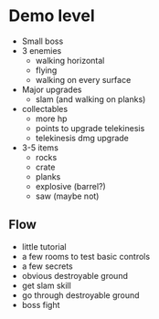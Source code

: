 # Demo level

- Small boss
- 3 enemies
  - walking horizontal
  - flying
  - walking on every surface
- Major upgrades
  - slam (and walking on planks)
- collectables
  - more hp
  - points to upgrade telekinesis
  - telekinesis dmg upgrade
- 3-5 items
  - rocks
  - crate
  - planks
  - explosive (barrel?)
  - saw (maybe not)
  
## Flow
- little tutorial
- a few rooms to test basic controls
- a few secrets
- obvious destroyable ground
- get slam skill
- go through destroyable ground
- boss fight